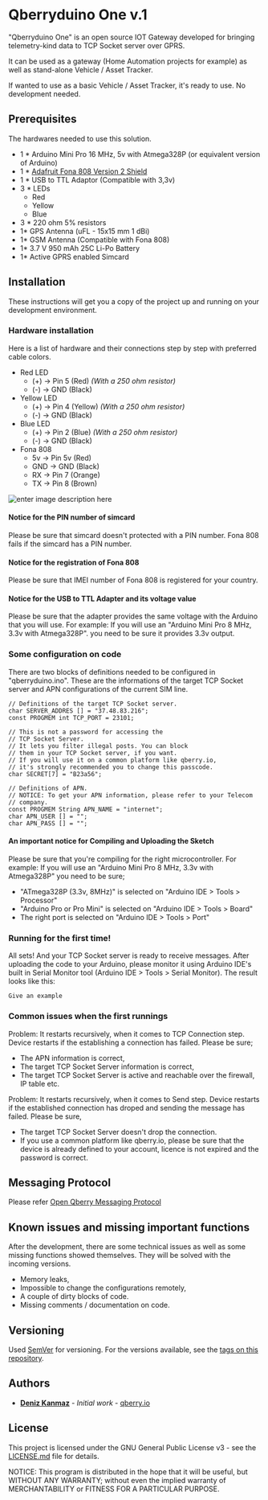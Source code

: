 # Qberryduino One v.1

"Qberryduino One" is an open source IOT Gateway developed for bringing telemetry-kind data to TCP Socket server over GPRS. 

It can be used as a gateway (Home Automation projects for example) as well as stand-alone Vehicle / Asset Tracker.

If wanted to use as a basic Vehicle / Asset Tracker, it's ready to use. No development needed.

## Prerequisites
The hardwares needed to use this solution.
* 1 * Arduino Mini Pro 16 MHz, 5v with Atmega328P (or equivalent version of Arduino)
* 1 * [Adafruit Fona 808 Version 2 Shield](https://www.adafruit.com/product/2636)
* 1 * USB to TTL Adaptor (Compatible with 3,3v)
* 3 * LEDs
	* Red
	* Yellow
	* Blue
* 3 * 220 ohm 5% resistors
* 1* GPS Antenna (uFL - 15x15 mm 1 dBi)
* 1* GSM Antenna (Compatible with Fona 808)
* 1* 3.7 V 950 mAh 25C Li-Po Battery
* 1* Active GPRS enabled Simcard

## Installation

These instructions will get you a copy of the project up and running on your development environment.

### Hardware installation

Here is a list of hardware and their connections step by step with preferred cable colors.
*	Red LED
	* (+) → Pin 5 (Red)  _(With a 250 ohm resistor)_
	* (-) → GND (Black)
*	Yellow LED
	*	(+) → Pin 4 (Yellow)  _(With a 250 ohm resistor)_
	*	(-) → GND (Black)
*	Blue LED
	*	(+) → Pin 2 (Blue)  _(With a 250 ohm resistor)_
	*	(-) → GND (Black)
*	Fona 808
	*	5v -> Pin 5v (Red)
	*	GND -> GND (Black)
	*	RX -> Pin 7 (Orange)
	*	TX -> Pin 8 (Brown)

![enter image description here](https://lh3.googleusercontent.com/OZIM_0mFb-jgyUuYGuuslm1Z3meFcrUUe49EGT8yfN1WwXtKgSnmazm6Cj4eHPAh9LiuSCHu2iZd "The sketch of the circuit")

#### Notice for the PIN number of simcard
Please be sure that simcard doesn't protected with a PIN number. Fona 808 fails if the simcard has a PIN number.

#### Notice for the registration of Fona 808
Please be sure that IMEI number of Fona 808 is registered for your country.

#### Notice for the USB to TTL Adapter and its voltage value
Please be sure that the adapter provides the same voltage with the Arduino that you will use.
For example: If you will use an "Arduino Mini Pro 8 MHz, 3.3v with Atmega328P". you need to be sure it provides 3.3v output.

### Some configuration on code
There are two blocks of definitions needed to be configured in "qberryduino.ino". These are the informations of the target TCP Socket server and APN configurations of the current SIM line.
```
// Definitions of the target TCP Socket server.
char SERVER_ADDRES [] = "37.48.83.216";
const PROGMEM int TCP_PORT = 23101;

// This is not a password for accessing the
// TCP Socket Server.
// It lets you filter illegal posts. You can block
// them in your TCP Socket server, if you want.
// If you will use it on a common platform like qberry.io,
// it's strongly recommended you to change this passcode.
char SECRET[7] = "B23a56";
```
```
// Definitions of APN.
// NOTICE: To get your APN information, please refer to your Telecom
// company.
const PROGMEM String APN_NAME = "internet";
char APN_USER [] = "";
char APN_PASS [] = "";
```
#### An important notice for Compiling and Uploading the Sketch
Please be sure that you're compiling for the right microcontroller.
For example: If you will use an "Arduino Mini Pro 8 MHz, 3.3v with Atmega328P" you need to be sure;
* "ATmega328P (3.3v, 8MHz)" is selected on "Arduino IDE > Tools > Processor"
* "Arduino Pro or Pro Mini" is selected on "Arduino IDE > Tools > Board"
* The right port is selected on "Arduino IDE > Tools > Port"



### Running for the first time!

All sets! And your TCP Socket server is ready to receive messages.
After uploading the code to your Arduino, please monitor it using Arduino IDE's built in Serial Monitor tool (Arduino IDE > Tools > Serial Monitor). The result looks like this:
```
Give an example
```


### Common issues when the first runnings
Problem: It restarts recursively, when it comes to TCP Connection step.
Device restarts if the establishing a connection has failed. Please be sure;
* The APN information is correct,
* The target TCP Socket Server information is correct,
* The target TCP Socket Server is active and reachable over the firewall, IP table etc.

Problem: It restarts recursively, when it comes to Send step.
Device restarts if the established connection has droped and sending the message has failed. Please be sure,
* The target TCP Socket Server doesn't drop the connection.
* If you use a common platform like qberry.io, please be sure that the device is already defined to your account, licence is not expired and the password is correct. 

## Messaging Protocol
Please refer [Open Qberry Messaging Protocol]()

## Known issues and missing important functions
After the development, there are some technical issues as well as some missing functions showed themselves. They will be solved with the incoming versions.

* Memory leaks,
* Impossible to change the configurations remotely,
* A couple of dirty blocks of code.
* Missing comments / documentation on code.

## Versioning

Used [SemVer](http://semver.org/) for versioning. For the versions available, see the [tags on this repository](https://github.com/denizkanmaz/qberryduino-gateway-one/tags). 

## Authors

* **[Deniz Kanmaz](https://github.com/denizkanmaz)** - *Initial work* - [qberry.io](https://qberry.io)

## License

This project is licensed under the GNU General Public License v3 - see the [LICENSE.md](LICENSE.md) file for details.

NOTICE: This program is distributed in the hope that it will be useful, but WITHOUT ANY WARRANTY; without even the implied warranty of MERCHANTABILITY or FITNESS FOR A PARTICULAR PURPOSE.
